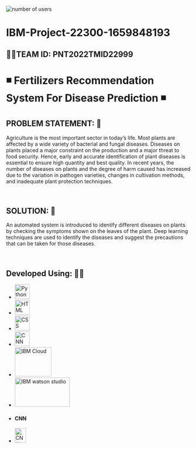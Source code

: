 ![number of users](https://user-images.githubusercontent.com/68461595/202850537-e7891753-156f-4551-881c-923d6c0e697d.PNG)
# IBM-Project-22300-1659848193
<h2> 👩‍💻TEAM ID: PNT2022TMID22999</h2>
<h1>◾ Fertilizers Recommendation System For Disease Prediction ◾</h1>
<h2>PROBLEM STATEMENT: 🤔</h2>
<p>Agriculture is the most important sector in today’s life. Most plants are affected by a wide variety of bacterial and fungal diseases. 
Diseases on plants placed a major constraint on the production and a major threat to food security. Hence, early and accurate identification of plant 
diseases is essential to ensure high quantity and best quality. In recent years, the number of diseases on plants and the degree of harm caused has 
increased due to the variation in pathogen varieties, changes in cultivation methods, and inadequate plant protection techniques.</p>
<br>
<h2>SOLUTION: 📌</h2>
     <p>An automated system is introduced to identify different diseases on plants by checking the symptoms shown on the leaves of the plant. 
Deep learning techniques are used to identify the diseases and suggest the precautions that can be taken for those diseases.</p>
<br>
<h2>Developed Using: 👩‍💻 </h2>
<ul>
<li><a href="https://www.python.org/"><img src="https://upload.wikimedia.org/wikipedia/commons/thumb/0/0a/Python.svg/768px-Python.svg.png" alt="Python"  width="40" 
     height="40"></a></li>
  <li><a href="https://html.com/"><img src="https://cdn-icons-png.flaticon.com/512/888/888859.png" alt="HTML"  width="40" 
     height="40"></a></li>
  <li><a href="https://www.w3schools.com/css/"><img src="https://cdn-icons-png.flaticon.com/512/888/888847.png" alt="CSS"  width="40" 
     height="40"></a></li>
  <li><a href=https://www.ibm.com/in-en/cloud/learn/deep-learning#:~:text=Deep%20learning%20is%20a%20subset,from%20large%20amounts%20of%20data">
    <img src="https://e7.pngegg.com/pngimages/923/684/png-clipart-chatbot-artificial-intelligence-technology-machine-learning-technology-electronics-logo.png" alt="CNN"  width="40" 
     height="40"></a></li>
  <li><a href="https://www.google.com/aclk?sa=l&ai=DChcSEwj9v7Smmrr7AhX8mWYCHQMrA6wYABAAGgJzbQ&sig=AOD64_0Yq5vI_1HDhRF5fXyW4w84w4jL8g&q&adurl&ved=2ahUKEwiMx66mmrr7AhXmcGwGHR8iBhAQ0Qx6BAgGEAE">
    <img src="https://www.arelion.com/dam/jcr:993ba4cc-57f0-4d8a-b4b2-71a2a58be8e8/IBM%20Cloud.png" alt="IBM Cloud"  width="100" 
     height="80"></a></li>
  <li><a href="https://www.ibm.com/in-en/cloud/watson-studio?utm_content=SRCWW&p1=Search&p4=43700055685618375&p5=e&gclid=CjwKCAiAmuKbBhA2EiwAxQnt7zqtXKnlH2ON3MWe5YxFJFvHqyh7IES8O4sA8mTG2p7YU6lZQWxOeBoCZT0QAvD_BwE&gclsrc=aw.ds">
    <img src="https://ibm.github.io/watson-studio-workshop/housing-price-predictor/assets/watson_logo.png" alt="IBM watson studio"  width="150" 
     height="80"></a></li>
    <li><h4>CNN</h4></li>
    <li><img src="https://upload.wikimedia.org/wikipedia/commons/thumb/3/38/Jupyter_logo.svg/1200px-Jupyter_logo.svg.png" alt="CNN"  width="30" 
     height="40"></a></li>
</ul> 
